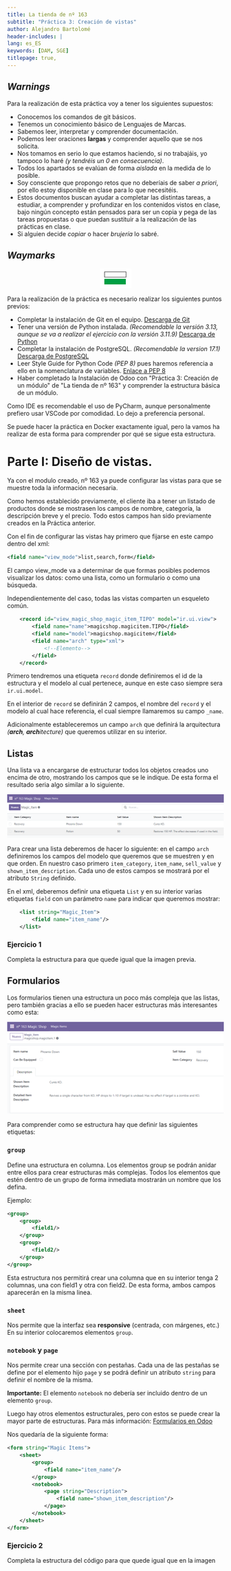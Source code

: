 ```yaml
---
title: La tienda de nº 163 
subtitle: "Práctica 3: Creación de vistas"
author: Alejandro Bartolomé
header-includes: |
lang: es_ES
keywords: [DAM, SGE]
titlepage: true, 
---
```


*Warnings*
---

Para la realización de esta práctica voy a tener los siguientes supuestos:
+ Conocemos los comandos de git básicos.
+ Tenemos un conocimiento básico de Lenguajes de Marcas.
+ Sabemos leer, interpretar y comprender documentación.
+ Podemos leer oraciones **largas** y comprender aquello que se nos solicita.
+ Nos tomamos en serio lo que estamos haciendo, si no trabajáis, yo tampoco lo haré *(y tendréis un 0 en consecuencia)*.
+ Todos los apartados se evalúan de forma *aislada* en la medida de lo posible.
+ Soy consciente que propongo retos que no deberíais de saber *a priori*, por ello estoy disponible en clase para lo que necesitéis.
+ Estos documentos buscan ayudar a completar las distintas tareas, a estudiar, a comprender y profundizar en los contenidos vistos en clase, bajo ningún concepto están pensados para ser un copia y pega de las tareas propuestas o que puedan sustituir a la realización de las prácticas en clase.
+ Si alguien decide *copiar* o hacer *brujería* lo sabré. 

*Waymarks*
---
<center>

![](/img/Green.png)

</center>

Para la realización de la práctica es necesario realizar los siguientes puntos previos:
+ Completar la instalación de Git en el equipo. [Descarga de Git](https://git-scm.com/downloads/win)
+ Tener una versión de Python instalada. *(Recomendable la versión 3.13, aunque se va a realizar el ejercicio con la versión 3.11.9)* [Descarga de Python](https://www.python.org/downloads/)
+ Completar la instalación de PostgreSQL. *(Recomendable la version 17.1)* [Descarga de PostgreSQL](https://www.enterprisedb.com/downloads/postgres-postgresql-downloads)
+ Leer Style Guide for Python Code *(PEP 8)* pues haremos referencia a ello en la nomenclatura de variables. [Enlace a PEP 8](https://peps.python.org/pep-0008/)
+ Haber completado la Instalación de Odoo con "Práctica 3: Creación de un módulo" de "La tienda de nº 163" y comprender la estructura básica de un módulo.

Como IDE es recomendable el uso de PyCharm, aunque personalmente prefiero usar VSCode por comodidad. Lo dejo a preferencia personal.

Se puede hacer la práctica en Docker exactamente igual, pero la vamos ha realizar de esta forma para comprender por qué se sigue esta estructura.

# Parte I: Diseño de vistas.

Ya con el modulo creado, nº 163 ya puede configurar las vistas para que se muestre toda la información necesaria.

Como hemos establecido previamente, el cliente iba a tener un listado de productos donde se mostrasen los campos de nombre, categoría, la descripción breve y el precio. Todo estos campos han sido previamente creados en la Práctica anterior.

Con el fin de configurar las vistas hay primero que fijarse en este campo dentro del xml:

```xml
<field name="view_mode">list,search,form</field>
```

El campo view_mode va a determinar de que formas posibles podemos visualizar los datos: como una lista, como un formulario o como una búsqueda. 

Independientemente del caso, todas las vistas comparten un esqueleto común.

```xml
    <record id="view_magic_shop_magic_item_TIPO" model="ir.ui.view">
        <field name="name">magicshop.magicitem.TIPO</field>
        <field name="model">magicshop.magicitem</field>
        <field name="arch" type="xml">
            <!--Elemento-->
        </field>
    </record>
```
Primero tendremos una etiqueta `record` donde definiremos el id de la estructura y el modelo al cual pertenece, aunque en este caso siempre sera `ir.ui.model`.

En el interior de `record` se definirán 2 campos, el nombre del `record` y el modelo al cual hace referencia, el cual siempre llamaremos su campo `_name`.

Adicionalmente estableceremos un campo `arch` que definirá la arquitectura *(**arch**, **arch**itecture)* que queremos utilizar en su interior.


## Listas

Una lista va a encargarse de estructurar todos los objetos creados uno encima de otro, mostrando los campos que se le indique. De esta forma el resultado seria algo similar a lo siguiente.

![](/img/P3_md/list.png)

Para crear una lista deberemos de hacer lo siguiente: en el campo `arch` definiremos los campos del modelo que queremos que se muestren y en que orden. En nuestro caso primero `item_category`, `item_name`, `sell_value` y `shown_item_description`. Cada uno de estos campos se mostrará por el atributo `String` definido.

En el xml, deberemos definir una etiqueta `List` y en su interior varias etiquetas `field` con un parámetro `name` para indicar que queremos mostrar:

```xml
    <list string="Magic_Item">
        <field name="item_name"/>
    </list>
```
### Ejercicio 1

Completa la estructura para que quede igual que la imagen previa. 

## Formularios

Los formularios tienen una estructura un poco más compleja que las listas, pero también gracias a ello se pueden hacer estructuras más interesantes como esta:

![](/img/P3_md/form.png)


Para comprender como se estructura hay que definir las siguientes etiquetas:

### `group`

Define una estructura en columna. Los elementos group se podrán anidar entre ellos para crear estructuras más complejas. Todos los elementos que estén dentro de un grupo de forma inmediata mostrarán un nombre que los defina.

Ejemplo:
```xml
<group>
    <group>
        <field1/>
    </group>
    <group>
        <field2/>
    </group>
</group>
```
Esta estructura nos permitirá crear una columna que en su interior tenga 2 columnas, una con field1 y otra con field2. De esta forma, ambos campos aparecerán en la misma linea.

### `sheet`

Nos permite que la interfaz sea **responsive** (centrada, con márgenes, etc.) En su interior colocaremos elementos `group`.

### `notebook` y `page`
 
Nos permite crear una sección con pestañas. Cada una de las pestañas se define por el elemento hijo `page` y se podrá definir un atributo `string` para definir el nombre de la misma.

**Importante:** El elemento `notebook` no debería ser incluido dentro de un elemento `group`.

Luego hay otros elementos estructurales, pero con estos se puede crear la mayor parte de estructuras. Para más información: [Formularios en Odoo](https://www.odoo.com/documentation/18.0/developer/reference/user_interface/view_architectures.html#form)

Nos quedaría de la siguiente forma:

```xml
<form string="Magic Items">
    <sheet>
        <group>
            <field name="item_name"/>
        </group>
        <notebook>
            <page string="Description">
                <field name="shown_item_description"/>
            </page>
        </notebook>
    </sheet>
</form>
```


### Ejercicio 2

Completa la estructura del código para que quede igual que en la imagen




